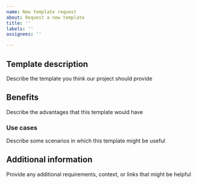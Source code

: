 ```yaml
---
name: New template request
about: Request a new template
title: ''
labels: ''
assignees: ''

---
```


## Template description
Describe the template you think our project should provide

## Benefits
Describe the advantages that this template would have

### Use cases
Describe some scenarios in which this template might be useful

## Additional information
Provide any additional requirements, context, or links that might be helpful
